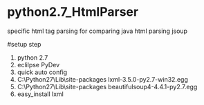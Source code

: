# python2.7_HtmlParser
specific html tag parsing for comparing java html parsing jsoup



#setup step

1. python 2.7
2. eclilpse PyDev
3. quick auto config
4. C:\Python27\Lib\site-packages      lxml-3.5.0-py2.7-win32.egg
5. C:\Python27\Lib\site-packages      beautifulsoup4-4.4.1-py2.7.egg
6. easy_install lxml

